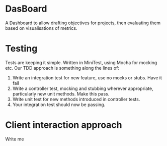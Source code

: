 # DasBoard
A Dashboard to allow drafting objectives for projects, then evaluating them based on visualisations of metrics.

# Testing
Tests are keeping it simple. Written in MiniTest, using Mocha for mocking etc. Our TDD approach is something along the lines of:

1. Write an integration test for new feature, use no mocks or stubs. Have it fail
2. Write a controller test, mocking and stubbing wherever appropriate, particularly new unit methods. Make this pass.
3. Write unit test for new methods introduced in controller tests.
4. Your integration test should now be passing.

# Client interaction approach
Write me

